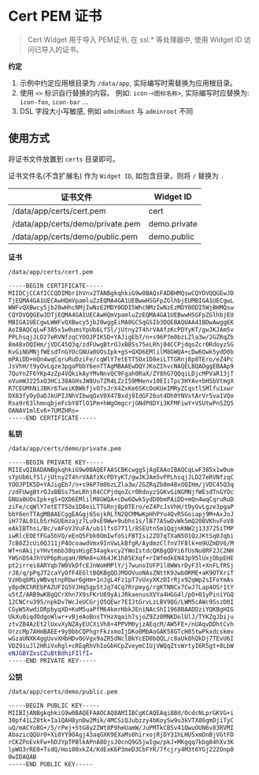 # Cert PEM 证书

<blockquote>
  <p>
    Cert Widget 用于导入 PEM证书, 在 ssl.* 等处理器中, 使用 Widget ID
    访问已导入的证书。
  </p>
</blockquote>

**约定**

1. 示例中约定应用根目录为 `/data/app`, 实际编写时需替换为应用根目录。
2. 使用 `<>` 标识自行替换的内容。 例如: `icon-<图标名称>`, 实际编写时应替换为: `icon-foo`, `icon-bar` ...
3. DSL 字段大小写敏感, 例如 `adminRoot` 与 `adminroot` 不同

## 使用方式

将证书文件放置到 `certs` 目录即可。

证书文件名(不含扩展名) 作为 `Widget ID`, 如包含目录，则将 `/` 替换为 `.`

| 证书文件                         | Widget ID    |
| -------------------------------- | ------------ |
| /data/app/certs/cert.pem         | cert         |
| /data/app/certs/demo/private.pem | demo.private |
| /data/app/certs/demo/public.pem  | demo.public  |

**证书**

`/data/app/certs/cert.pem`

```bash
-----BEGIN CERTIFICATE-----
MIIDCjCCAfICCQDIMbr1hVnv2TANBgkqhkiG9w0BAQsFADBHMQswCQYDVQQGEwJD
TjEQMA4GA1UECAwHQmVpamluZzEQMA4GA1UEBwwHSGFpZGlhbjEUMBIGA1UECgwL
WWFvQXBwcy5jb20wHhcNMjIwNzE2MDY0ODI5WhcNMzIwNzEzMDY0ODI5WjBHMQsw
CQYDVQQGEwJDTjEQMA4GA1UECAwHQmVpamluZzEQMA4GA1UEBwwHSGFpZGlhbjEU
MBIGA1UECgwLWWFvQXBwcy5jb20wggEiMA0GCSqGSIb3DQEBAQUAA4IBDwAwggEK
AoIBAQCqLwF385x1w0umsYpUb6LfSl/jUtny2T4hrVAAfzKcPDYyKT/gwJKJAm5v
PPLhsqjJLD27eRVNfzqCYOOJPIK5D+YAJigEb7/n+s96P7m0bzLZla3w/2GZRqZb
8m48xOQIHm/jVDC45Q3q/zdFUwgBtrOJxBBSs75eLRhj04CCPjdqoZcr0RdoyzSG
KvGiNGMNjfWEsdTnGYOcGNUa0UOsIpk+gS+QXD6EMlilM8GWQA+cDw6Owk5ydD0b
mPAiDD+mQn4wqCqruRuDziFe/cqWlY7etETT5Ox1D8eiLTTGRnj8p0TEro/eZ4Pc
JsVhH/t9yOvLgze3pgaPbbY6enTTAgMBAAEwDQYJKoZIhvcNAQELBQADggEBAAp9
7QuYnZF6YKp4zZp4VQkikAyYMvNnvQC9Fgah0RaX/ZY8hG7QQqiLDjcMPVaR13jT
oVumWJ225xO3HCi38AGHsJW8Uu7ZR4LZzI59MHenv10EIiTpc3HYAv+bH5bVtmgX
R7CEUMhNiJBKr6TwxiKBWkfjvO7sJrX4ZxKe6SKcOoKUeIMRyZCqstlSMlfu1xwr
DX83fyOyOaDJkUPIJNhVIbwqQxV0X47Bxdj9IdGF26ut4Dh0YNVxtArVr5va1VQo
Rsa9r63lhmnqbjeFcbY8TlO1Pm+hWgOmgcrjGNdP8DYi3KFMFiwY+VSUtwPnSZQS
OANAV1mlEv6+7UMZHRs=
-----END CERTIFICATE-----

```

**私钥**

`/data/app/certs/demo/private.pem`

```bash
-----BEGIN PRIVATE KEY-----
MIIEvQIBADANBgkqhkiG9w0BAQEFAASCBKcwggSjAgEAAoIBAQCqLwF385x1w0um
sYpUb6LfSl/jUtny2T4hrVAAfzKcPDYyKT/gwJKJAm5vPPLhsqjJLD27eRVNfzqC
YOOJPIK5D+YAJigEb7/n+s96P7m0bzLZla3w/2GZRqZb8m48xOQIHm/jVDC45Q3q
/zdFUwgBtrOJxBBSs75eLRhj04CCPjdqoZcr0RdoyzSGKvGiNGMNjfWEsdTnGYOc
GNUa0UOsIpk+gS+QXD6EMlilM8GWQA+cDw6Owk5ydD0bmPAiDD+mQn4wqCqruRuD
ziFe/cqWlY7etETT5Ox1D8eiLTTGRnj8p0TEro/eZ4PcJsVhH/t9yOvLgze3pgaP
bbY6enTTAgMBAAECggEAGgj65ojkRLfN2QCMMwKpHhPYu4QvR5Goiapj9M+AxJoJ
iH77AL01LbSrhGUEmzajz7Lu9sE9Ww+9ubhs1s/lB77A5wDvWk5mQ20BVKhvFoV0
eAkIBThsi/Bc/vAFoVJVuFA/ub1lfsO771l/8SEUtn5m1QqjnKNW2j133725iTMP
iwRlcEOEfFGa5bVQ/eEnQ5Fbk0OmIwfoSiFBTIsi2ZO7qTXaN5O1QzJKtSq0Jqbi
7cB0Z2cUi0QJ11jP4OcoawdVmx9InVwLkBfgR/AydmzClfnV7F8lk+m9UZmDV6/M
Wf+nAkijvYHvtmbb38qsHigE34agkvcy2YWoIstdcQKBgQDYi6fUsNu8RF2JC2NH
YWSnDS4JhYVP6pRugaH/RMe8+uX64JK1h85EXqf+rIWfmdkEN43p95lUxjObpEHE
pt2irrei8ARYqb7W0VkDfcEJnWoHMPlY/j7wunoIUFP1l8WWsrDyF3l+XnFLfRSj
rJ8/q/pPqJT2caYyOfF4EGltBQKBgQDJMOOVuoNAsZNttK9JwbORME+aK9OTXriT
VzHbqbMiyWBvqtnpRbwr6gHm+1nJgL4Fz1pT7vUxyXKzDIrRjx92qWp2sIFoYmAs
y0pdKChREbPAZUFIG5VJHqSgpStJq74Cq7Rrpmyg/rgKTNNCx7CwJ7Lap4OSr1tY
u5tZ/ARB9wKBgQCrXhn7X9sFKrU69yAiJRkaenusXVYa4HGG4l/pO+01yPiniYGQ
12CNCru395/npkDv7WcJeUCGrjO5QEwr7EIJtGrvLzLBV9QG/LWM5cAWc9SszD0I
CGyW5XwdiDRpbyqXD+KoM5uaPfM64kmrHbkJEniNAcShI1968BAADDziYQKBgHIG
UkXu0iqdOdgoWlwr+vBjeAoBosTYHzXqaih7sjoZ9Zz0MNKDolUlJ/TYKZgJbiju
ztvZB4AzEt2lUxvXyNZAyEUCXiVh8+4PPVM0yjzAEqcM/AW5FE+/nUAqvDDhtCvh
UrzcMp7AHmBAEE+9y0bbCQPhgrFkzxmoIjDKo0MbAoGAK58GTcH85twPkxdcskmv
wGzaUNXK4ggUvvXHbHDv0oVgx9aZR5dNclBkYcED0bQQL/c8aUk8hQkDj7TEvU6I
VDZ9iuJl2HRiVxRgl+cREqRhVhIoGbHCpZveymCIUjVWQqZtsWrtyI6R5gt+8LbW
eNJGBYZxsCZuBtBdhiFIlfI=
-----END PRIVATE KEY-----
```

**公钥**

`/data/app/certs/demo/public.pem`

```bash
-----BEGIN PUBLIC KEY-----
MIIBIjANBgkqhkiG9w0BAQEFAAOCAQ8AMIIBCgKCAQEAqi8Bd/OcdcNLprGKVG+i
30pf41LZ8tk+Ia1QAH8ynDw2Mik/4MCSiQJubzzy4bKoySw9u3kVTX86gmDjiTyC
uQ/mACYoBG+/5/rPej+5tG8y2ZWt8P9hmUamW/JuPMTkCB5v41QwuOUN6v83RVMI
AbazicQQUrO+Xi0YY9OAgj43aqGXK9EXaMs0hirxojRjDY31hLHU5xmDnBjVGtFD
rCKZPoEvkFw+hDJYpTPBlkAPnA8OjsJOcnQ9G5jwIgw/pkJ+MKgqq7kbg84hXv3K
lpWO3rRE0+TsdQ/Hoi00xkZ4/KdExK6P3meD3CbFYR/7fcjry4M3t6YGj222Onp0
0wIDAQAB
-----END PUBLIC KEY-----
```
